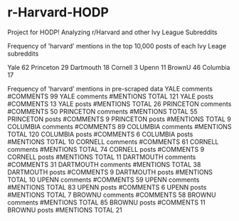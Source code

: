 # r-Harvard-HODP
Project for HODP! Analyzing r/Harvard and other Ivy League Subreddits

Frequency of 'harvard' mentions in the top 10,000 posts of each Ivy Leage subreddits

Yale 62
Princeton 29
Dartmouth 18
Cornell 3
Upenn 11
BrownU 46
Columbia 17

Frequency of 'harvard' mentions in pre-scraped data
YALE comments #COMMENTS 99
YALE comments #MENTIONS TOTAL 121
YALE posts #COMMENTS 13
YALE posts #MENTIONS TOTAL 26
PRINCETON comments #COMMENTS 50
PRINCETON comments #MENTIONS TOTAL 55
PRINCETON posts #COMMENTS 9
PRINCETON posts #MENTIONS TOTAL 9
COLUMBIA comments #COMMENTS 89
COLUMBIA comments #MENTIONS TOTAL 120
COLUMBIA posts #COMMENTS 6
COLUMBIA posts #MENTIONS TOTAL 10
CORNELL comments #COMMENTS 61
CORNELL comments #MENTIONS TOTAL 74
CORNELL posts #COMMENTS 9
CORNELL posts #MENTIONS TOTAL 11
DARTMOUTH comments #COMMENTS 31
DARTMOUTH comments #MENTIONS TOTAL 38
DARTMOUTH posts #COMMENTS 9
DARTMOUTH posts #MENTIONS TOTAL 10
UPENN comments #COMMENTS 59
UPENN comments #MENTIONS TOTAL 83
UPENN posts #COMMENTS 6
UPENN posts #MENTIONS TOTAL 7
BROWNU comments #COMMENTS 58
BROWNU comments #MENTIONS TOTAL 85
BROWNU posts #COMMENTS 11
BROWNU posts #MENTIONS TOTAL 21
